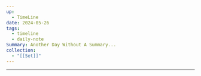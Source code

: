 ```yaml
---
up:
  - TimeLine
date: 2024-05-26
tags:
  - timeline
  - daily-note
Summary: Another Day Without A Summary...
collection:
  - "[[Set]]"
---
```

---


